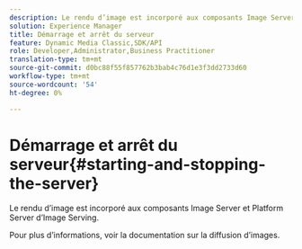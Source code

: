 ```yaml
---
description: Le rendu d’image est incorporé aux composants Image Server et Platform Server d’Image Serving.
solution: Experience Manager
title: Démarrage et arrêt du serveur
feature: Dynamic Media Classic,SDK/API
role: Developer,Administrator,Business Practitioner
translation-type: tm+mt
source-git-commit: d0bc88f55f857762b3bab4c76d1e3f3dd2733d60
workflow-type: tm+mt
source-wordcount: '54'
ht-degree: 0%

---
```



# Démarrage et arrêt du serveur{#starting-and-stopping-the-server}

Le rendu d’image est incorporé aux composants Image Server et Platform Server d’Image Serving.

Pour plus d’informations, voir la documentation sur la diffusion d’images.

